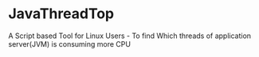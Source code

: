 # JavaThreadTop
A Script based Tool for Linux Users - To find Which threads of application server(JVM) is consuming more CPU
